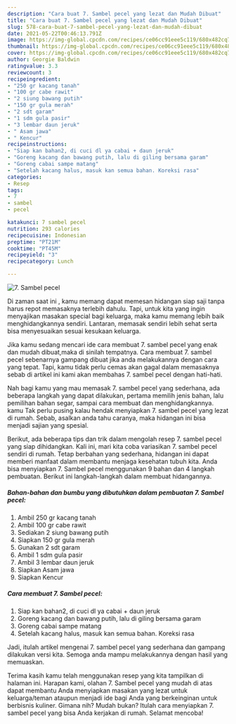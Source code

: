```yaml
---
description: "Cara buat 7. Sambel pecel yang lezat dan Mudah Dibuat"
title: "Cara buat 7. Sambel pecel yang lezat dan Mudah Dibuat"
slug: 578-cara-buat-7-sambel-pecel-yang-lezat-dan-mudah-dibuat
date: 2021-05-22T00:46:13.791Z
image: https://img-global.cpcdn.com/recipes/ce06cc91eee5c119/680x482cq70/7-sambel-pecel-foto-resep-utama.jpg
thumbnail: https://img-global.cpcdn.com/recipes/ce06cc91eee5c119/680x482cq70/7-sambel-pecel-foto-resep-utama.jpg
cover: https://img-global.cpcdn.com/recipes/ce06cc91eee5c119/680x482cq70/7-sambel-pecel-foto-resep-utama.jpg
author: Georgie Baldwin
ratingvalue: 3.3
reviewcount: 3
recipeingredient:
- "250 gr kacang tanah"
- "100 gr cabe rawit"
- "2 siung bawang putih"
- "150 gr gula merah"
- "2 sdt garam"
- "1 sdm gula pasir"
- "3 lembar daun jeruk"
- " Asam jawa"
- " Kencur"
recipeinstructions:
- "Siap kan bahan2, di cuci dl ya cabai + daun jeruk"
- "Goreng kacang dan bawang putih, lalu di giling bersama garam"
- "Goreng cabai sampe matang"
- "Setelah kacang halus, masuk kan semua bahan. Koreksi rasa"
categories:
- Resep
tags:
- 7
- sambel
- pecel

katakunci: 7 sambel pecel 
nutrition: 293 calories
recipecuisine: Indonesian
preptime: "PT21M"
cooktime: "PT45M"
recipeyield: "3"
recipecategory: Lunch

---
```



![7. Sambel pecel](https://img-global.cpcdn.com/recipes/ce06cc91eee5c119/680x482cq70/7-sambel-pecel-foto-resep-utama.jpg)

Di zaman  saat ini , kamu memang dapat memesan hidangan siap saji tanpa harus repot memasaknya terlebih dahulu. Tapi, untuk kita yang ingin menyajikan masakan special bagi keluarga, maka kamu memang lebih baik menghidangkannya sendiri. Lantaran, memasak sendiri lebih sehat serta bisa menyesuaikan sesuai kesukaan keluarga.

Jika kamu sedang mencari ide cara membuat 7. sambel pecel yang enak dan mudah dibuat,maka di sinilah tempatnya. Cara membuat 7. sambel pecel  sebenarnya gampang dibuat jika anda melakukannya dengan cara yang tepat. Tapi, kamu tidak perlu cemas akan gagal dalam memasaknya 
sebab di artikel ini kami akan membahas 7. sambel pecel dengan hati-hati.  



Nah bagi kamu yang mau memasak 7. sambel pecel yang sederhana, ada beberapa langkah yang dapat dilakukan, pertama memilih jenis bahan, lalu pemilihan bahan segar, sampai cara membuat dan menghidangkannya. kamu Tak perlu pusing kalau hendak menyiapkan 7. sambel pecel yang lezat di rumah. Sebab, asalkan anda  tahu caranya, maka hidangan ini bisa menjadi sajian yang spesial.

Berikut, ada beberapa tips dan trik dalam mengolah resep 7. sambel pecel yang siap dihidangkan. Kali ini, mari kita coba variasikan 7. sambel pecel sendiri di rumah. Tetap berbahan yang sederhana, hidangan ini dapat memberi manfaat dalam membantu menjaga kesehatan tubuh kita. Anda bisa menyiapkan 7. Sambel pecel menggunakan 9 bahan dan 4 langkah pembuatan. Berikut ini langkah-langkah dalam membuat hidangannya.

<!--inarticleads1-->

##### Bahan-bahan dan bumbu yang dibutuhkan dalam pembuatan 7. Sambel pecel:

1. Ambil 250 gr kacang tanah
1. Ambil 100 gr cabe rawit
1. Sediakan 2 siung bawang putih
1. Siapkan 150 gr gula merah
1. Gunakan 2 sdt garam
1. Ambil 1 sdm gula pasir
1. Ambil 3 lembar daun jeruk
1. Siapkan  Asam jawa
1. Siapkan  Kencur




<!--inarticleads2-->

##### Cara membuat 7. Sambel pecel:

1. Siap kan bahan2, di cuci dl ya cabai + daun jeruk
1. Goreng kacang dan bawang putih, lalu di giling bersama garam
1. Goreng cabai sampe matang
1. Setelah kacang halus, masuk kan semua bahan. Koreksi rasa




Jadi, itulah artikel mengenai  7. sambel pecel  yang sederhana dan gampang dilakukan versi kita. Semoga anda mampu melakukannya dengan hasil yang memuaskan. 

Terima kasih kamu telah menggunakan resep yang kita tampilkan di halaman ini. Harapan kami, olahan  7. Sambel pecel yang mudah di atas dapat membantu Anda menyiapkan masakan yang lezat untuk keluarga/teman ataupun menjadi ide bagi Anda yang berkeinginan untuk berbisnis kuliner. Gimana nih? Mudah bukan? Itulah cara menyiapkan 7. sambel pecel yang bisa Anda kerjakan di rumah. Selamat mencoba!

